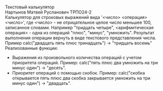 Текстовый калькулятор <br>
Нартынов Матвей Русланович ТРПО24-2 <br>
Калькулятор для строковых выражений вида '<число> <операция> <число>', где <число> - не отрицательное целое число меньшее 100, записанное словами. Например "тридцать четыре", <арифмитическая операция> - одна из операций "плюс", "минус", "умножить".
Результат выполнения операции вернуть в виде текстового представления числа. Пример calc("двадцать пять плюс тринадцать") -> "тридцать восемь" <br>
Реализованные функции: <br>
- Выражения из произвольного количества операций с учетом приоритета операций. Пример: calc("пять плюс два умножить на три минус один") -> "десять".
- Приоритет операций с помощью скобок. Пример: calc("скобка открывается пять плюс два скобка закрывается умножить на три минус один") -> "двадцать". 
